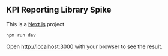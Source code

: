 ## KPI Reporting Library Spike

This is a [Next.js](https://nextjs.org/) project

```bash
npm run dev
```

Open [http://localhost:3000](http://localhost:3000) with your browser to see the result.
